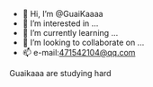 - 👋 Hi, I’m @GuaiKaaaa
- 👀 I’m interested in ...
- 🌱 I’m currently learning ...
- 💞️ I’m looking to collaborate on ...
- 📫 e-mail:471542104@qq.com
<!---
GuaiKaaaa/GuaiKaaaa is a ✨ special ✨ repository because its `README.md` (this file) appears on your GitHub profile.
You can click the Preview link to take a look at your changes.
--->
Guaikaaa are studying hard

